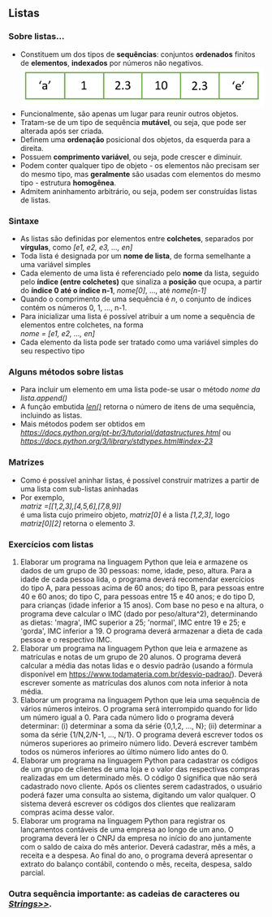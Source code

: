 ## Listas 

### Sobre listas...
- Constituem um dos tipos de **sequências**: conjuntos **ordenados** finitos de **elementos**, **indexados** por números não negativos. 
![Lista](https://github.com/claytonjasilva/claytonjasilva.github.io/blob/main/prog_aulas/lista.png)  
- Funcionalmente, são apenas um lugar para reunir outros objetos.  
- Tratam-se de um tipo de sequência **mutável**, ou seja, que pode ser alterada após ser criada. 
- Definem uma **ordenação** posicional dos objetos, da esquerda para a direita. 
- Possuem **comprimento variável**, ou seja, pode crescer e diminuir.
- Podem conter qualquer tipo de objeto - os elementos não precisam ser do mesmo tipo, mas **geralmente** são usadas com elementos do mesmo tipo - estrutura **homogênea**.
- Admitem aninhamento arbitrário, ou seja, podem ser construídas listas de listas.

### Sintaxe  
- As listas são definidas por elementos entre **colchetes**, separados por **vírgulas**, como *[e1, e2, e3, ..., en]*
- Toda lista é designada por um **nome de lista**, de forma semelhante a uma variável simples  
- Cada elemento de uma lista é referenciado pelo **nome** da lista, seguido pelo **índice (entre colchetes)** que sinaliza a **posição** que ocupa, a partir do **índice 0 até o índice n-1**, *nome[0]*, ..., até *nome[n-1]*  
- Quando o comprimento de uma sequência é *n*, o conjunto de índices contém os números 0, 1, …, n-1.  
- Para inicializar uma lista é possível atribuir a um nome a sequência de elementos entre colchetes, na forma  
*nome = [e1, e2, ..., en]*  
- Cada elemento da lista pode ser tratado como uma variável simples do seu respectivo tipo

### Alguns métodos sobre listas  
- Para incluir um elemento em uma lista pode-se usar o método *nome da lista.append()*  
- A função embutida [*len()*](https://docs.python.org/pt-br/3/library/functions.html#len) retorna o número de itens de uma sequência, incluindo as listas.  
- Mais métodos podem ser obtidos em  
 *<https://docs.python.org/pt-br/3/tutorial/datastructures.html>* ou  
 *<https://docs.python.org/3/library/stdtypes.html#index-23>*

### Matrizes
- Como é possível aninhar listas, é possível construir matrizes a partir de uma lista com sub-listas aninhadas
- Por exemplo,  
  *matriz =[[1,2,3],[4,5,6],[7,8,9]]*  
  é uma lista cujo primeiro objeto, *matriz[0]* é a lista *[1,2,3]*, logo  
  *matriz[0][2]* retorna o elemento *3*. 

### Exercícios com listas  
1. Elaborar um programa na linguagem Python que leia e armazene os dados de um grupo de 30 pessoas: nome, idade, peso, altura. Para a idade de cada pessoa lida, o programa deverá recomendar exercícios do tipo A, para pessoas acima de 60 anos; do tipo B, para pessoas entre 40 e 60 anos; do tipo C, para pessoas entre 15 e 40 anos; e do tipo D, para crianças (idade inferior a 15 anos). Com base no peso e na altura, o programa deve calcular o IMC (dado por peso/altura^2), determinando as dietas: 'magra', IMC superior a 25; 'normal', IMC entre 19 e 25; e 'gorda', IMC inferior a 19. O programa deverá armazenar a dieta de cada pessoa e o respectivo IMC.
2. Elaborar um programa na linguagem Python que leia e armazene as matrículas e notas de um grupo de 20 alunos. O programa deverá calcular a média das notas lidas e o desvio padrão (usando a fórmula disponível em <https://www.todamateria.com.br/desvio-padrao/>). Deverá escrever somente as matrículas dos alunos com nota inferior à nota média.
3. Elaborar um programa na linguagem Python que leia uma sequência de vários números inteiros. O programa será interrompido quando for lido um número igual a 0. Para cada número lido o programa deverá determinar: (i) determinar a soma da série {0,1,2, ..., N}; (ii) determinar a soma da série {1/N,2/N-1, ..., N/1}. O programa deverá escrever todos os números superiores ao primeiro número lido. Deverá escrever também todos os números inferiores ao último número lido antes do 0.
4. Elaborar um programa na linguagem Python para cadastrar os códigos de um grupo de clientes de uma loja e o valor das respectivas compras realizadas em um determinado mês. O código 0 significa que não será cadastrado novo cliente. Após os clientes serem cadastrados, o usuário poderá fazer uma consulta ao sistema, digitando um valor qualquer. O sistema deverá escrever os códigos dos clientes que realizaram compras acima desse valor.
5. Elaborar um programa na linguagem Python para registrar os lançamentos contáveis de uma empresa ao longo de um ano. O programa deverá ler o CNPJ da empresa no início do ano juntamente com o saldo de caixa do mês anterior. Deverá cadastrar, mês a mês, a receita e a despesa. Ao final do ano, o programa deverá apresentar o extrato do balanço contábil, contendo o mês, receita, despesa, saldo parcial.  

### Outra sequência importante: as cadeias de caracteres ou *[Strings>>](prog_str.md)*.

